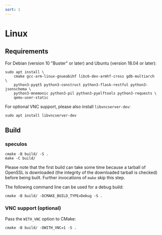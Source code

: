 ```yaml
---
sort: 1
---
```


# Linux

## Requirements

For Debian (version 10 "Buster" or later) and Ubuntu (version 18.04 or later):

```shell
sudo apt install \
    cmake gcc-arm-linux-gnueabihf libc6-dev-armhf-cross gdb-multiarch \
    python3-pyqt5 python3-construct python3-flask-restful python3-jsonschema \
    python3-mnemonic python3-pil python3-pyelftools python3-requests \
    qemu-user-static

```

For optional VNC support, please also install `libvncserver-dev`:

```shell
sudo apt install libvncserver-dev
```

## Build

### speculos

```shell
cmake -B build/ -S .
make -C build/
```

Please note that the first build can take some time because a tarball of OpenSSL
is downloaded (the integrity of the downloaded tarball is checked) before being
built. Further invocations of `make` skip this step.

The following command line can be used for a debug build:

```shell
cmake -B build/ -DCMAKE_BUILD_TYPE=Debug -S .
```

### VNC support (optional)

Pass the `WITH_VNC` option to CMake:

```shell
cmake -B build/ -DWITH_VNC=1 -S .
```
